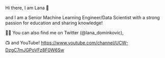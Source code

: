Hi there, I am Lana 👋

and I am a Senior Machine Learning Engineer/Data Scientist with a strong passion for education and sharing knowledge!

👨‍💻 You can also find me on Twitter (@lana_dominkovic),

📺 and YouTube! https://www.youtube.com/channel/UCW-DzgC7mJGPoVFz8F0W6Sw
